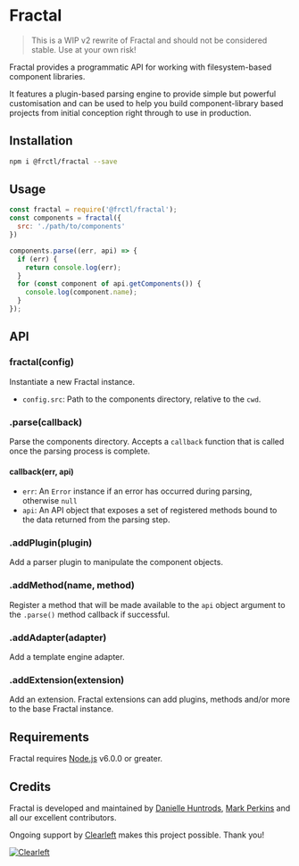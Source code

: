 # Fractal

> This is a WIP v2 rewrite of Fractal and should not be considered stable. Use at your own risk!

Fractal provides a programmatic API for working with filesystem-based component libraries.

It features a plugin-based parsing engine to provide simple but powerful customisation and can be used to help you build component-library based projects from initial conception right through to use in production.

## Installation

```bash
npm i @frctl/fractal --save
```

## Usage

```js
const fractal = require('@frctl/fractal');
const components = fractal({
  src: './path/to/components'
})

components.parse((err, api) => {
  if (err) {
    return console.log(err);
  }
  for (const component of api.getComponents()) {
    console.log(component.name);
  }
});

```

## API

### fractal(config)

Instantiate a new Fractal instance.

* `config.src`: Path to the components directory, relative to the `cwd`.

### .parse(callback)

Parse the components directory. Accepts a `callback` function that is called once the parsing process is complete.

#### callback(err, api)

* `err`: An `Error` instance if an error has occurred during parsing, otherwise `null`
* `api`: An API object that exposes a set of registered methods bound to the data returned from the parsing step.

### .addPlugin(plugin)

Add a parser plugin to manipulate the component objects.

### .addMethod(name, method)

Register a method that will be made available to the `api` object argument to the `.parse()` method callback if successful.

### .addAdapter(adapter)

Add a template engine adapter.

### .addExtension(extension)

Add an extension. Fractal extensions can add plugins, methods and/or more to the base Fractal instance.

## Requirements

Fractal requires [Node.js](https://nodejs.org) v6.0.0 or greater.

## Credits

Fractal is developed and maintained by [Danielle Huntrods](http://github.com/dkhuntrods), [Mark Perkins](http://github.com/allmarkedup) and all our excellent contributors.

Ongoing support by [Clearleft](http://clearleft.com) makes this project possible. Thank you!

[![Clearleft](http://clearleft.com/assets/img/logo.png)](http://clearleft.com)
